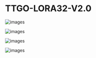 # TTGO-LORA32-V2.0

![images](https://github.com/LilyGO/TTGO-LORA32-V2.0/blob/master/images/T3_2_0.jpg)

![images](https://github.com/LilyGO/TTGO-LORA32-V2.0/blob/master/images/image4.jpg)

![images](https://github.com/LilyGO/TTGO-LORA32-V2.0/blob/master/images/image2.jpg)

![images](https://github.com/LilyGO/TTGO-LORA32-V2.0/blob/master/images/image3.jpg)
